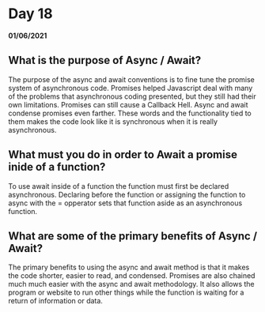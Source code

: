 # Day 18
__01/06/2021__

## What is the purpose of Async / Await?

The purpose of the async and await conventions is to fine tune the promise system of asynchronous code. Promises helped Javascript deal with many of the problems that asynchronous coding presented, but they still had their own limitations. Promises can still cause a Callback Hell. Async and await condense promises even farther. These words and the functionality tied to them makes the code look like it is synchronous when it is really asynchronous.


## What must you do in order to Await a promise inide of a function?

To use await inside of a function the function must first be declared asynchronous. Declaring before the function or assigning the function to async with the = opperator sets that function aside as an asynchronous function.


## What are some of the primary benefits of Async / Await?

The primary benefits to using the async and await method is that it makes the code shorter, easier to read, and condensed. Promises are also chained much much easier with the async and await methodology. It also allows the program or website to run other things while the function is waiting for a return of information or data. 
